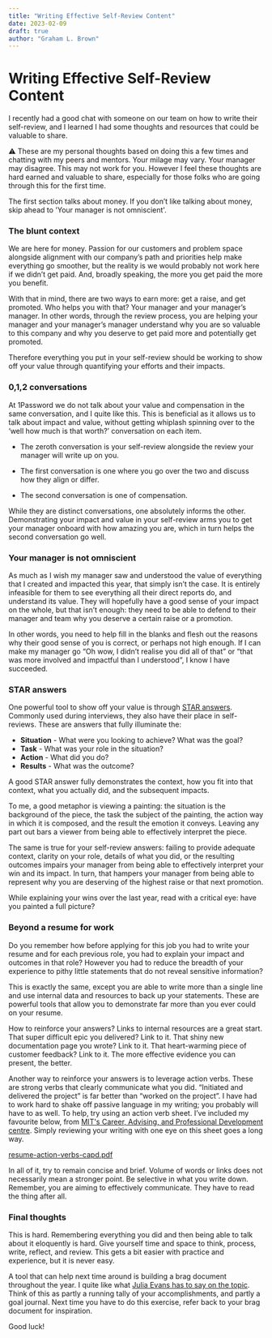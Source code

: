 ```yaml
---
title: "Writing Effective Self-Review Content"
date: 2023-02-09
draft: true
author: "Graham L. Brown"
---
```


# Writing Effective Self-Review Content

I recently had a good chat with someone on our team on how to write their self-review, and I learned I had some thoughts and resources that could be valuable to share. 

<aside>
⚠️ These are my personal thoughts based on doing this a few times and chatting with my peers and mentors. Your milage may vary. Your manager may disagree. This may not work for you. However I feel these thoughts are hard earned and valuable to share, especially for those folks who are going through this for the first time.

The first section talks about money. If you don’t like talking about money, skip ahead to 'Your manager is not omniscient'.

</aside>

### The blunt context

We are here for money. Passion for our customers and problem space alongside alignment with our company’s path and priorities help make everything go smoother, but the reality is we would probably not work here if we didn’t get paid. And, broadly speaking, the more you get paid the more you benefit.

With that in mind, there are two ways to earn more: get a raise, and get promoted. Who helps you with that? Your manager and your manager’s manager. In other words, through the review process, you are helping your manager and your manager’s manager understand why you are so valuable to this company and why you deserve to get paid more and potentially get promoted. 

Therefore everything you put in your self-review should be working to show off your value through quantifying your efforts and their impacts. 

### 0,1,2 conversations

At 1Password we do not talk about your value and compensation in the same conversation, and I quite like this. This is beneficial as it allows us to talk about impact and value, without getting whiplash spinning over to the ‘well how much is that worth?’ conversation on each item. 

 - The zeroth conversation is your self-review alongside the review your manager will write up on you. 

 - The first conversation is one where you go over the two and discuss how they align or differ.

 - The second conversation is one of compensation.

While they are distinct conversations, one absolutely informs the other. Demonstrating your impact and value in your self-review arms you to get your manager onboard with how amazing you are, which in turn helps the second conversation go well.

### Your manager is not omniscient

As much as I wish my manager saw and understood the value of everything that I created and impacted this year, that simply isn’t the case. It is entirely infeasible for them to see everything all their direct reports do, and understand its value. They will hopefully have a good sense of your impact on the whole, but that isn’t enough: they need to be able to defend to their manager and team why you deserve a certain raise or a promotion.

In other words, you need to help fill in the blanks and flesh out the reasons why their good sense of you is correct, or perhaps not high enough. If I can make my manager go “Oh wow, I didn’t realise you did all of that” or “that was more involved and impactful than I understood”, I know I have succeeded.

### STAR answers

One powerful tool to show off your value is through [STAR answers](https://en.wikipedia.org/wiki/Situation,_task,_action,_result). Commonly used during interviews, they also have their place in self-reviews. These are answers that fully illuminate the:

- **Situation** - What were you looking to achieve? What was the goal?
- **Task** - What was your role in the situation?
- **Action** - What did you do?
- **Results** - What was the outcome?

A good STAR answer fully demonstrates the context, how you fit into that context, what you actually did, and the subsequent impacts. 

To me, a good metaphor is viewing a painting: the situation is the background of the piece, the task the subject of the painting, the action way in which it is composed, and the result the emotion it conveys. Leaving any part out bars a viewer from being able to effectively interpret the piece. 

The same is true for your self-review answers: failing to provide adequate context, clarity on your role, details of what you did, or the resulting outcomes impairs your manager from being able to effectively interpret your win and its impact. In turn, that hampers your manager from being able to represent why you are deserving of the highest raise or that next promotion.

While explaining your wins over the last year, read with a critical eye: have you painted a full picture?

### Beyond a resume for work

Do you remember how before applying for this job you had to write your resume and for each previous role, you had to explain your impact and outcomes in that role? However you had to reduce the breadth of your experience to pithy little statements that do not reveal sensitive information?

This is exactly the same, except you are able to write more than a single line and use internal data and resources to back up your statements. These are powerful tools that allow you to demonstrate far more than you ever could on your resume. 

How to reinforce your answers? Links to internal resources are a great start. That super difficult epic you delivered? Link to it. That shiny new documentation page you wrote? Link to it. That heart-warming piece of customer feedback? Link to it. The more effective evidence you can present, the better. 

Another way to reinforce your answers is to leverage action verbs. These are strong verbs that clearly communicate what you did. “Initiated and delivered the project” is far better than “worked on the project”. I have had to work hard to shake off passive language in my writing; you probably will have to as well. To help, try using an action verb sheet. I’ve included my favourite below, from [MIT's Career, Advising, and Professional Development centre](https://capd.mit.edu/). Simply reviewing your writing with one eye on this sheet goes a long way. 

[resume-action-verbs-capd.pdf](./files/resume-action-verbs-capd.pdf)

In all of it, try to remain concise and brief. Volume of words or links does not necessarily mean a stronger point. Be selective in what you write down. Remember, you are aiming to effectively communicate. They have to read the thing after all.

### Final thoughts

This is hard. Remembering everything you did and then being able to talk about it eloquently is hard. Give yourself time and space to think, process, write, reflect, and review. This gets a bit easier with practice and experience, but it is never easy.

A tool that can help next time around is building a brag document throughout the year. I quite like what [Julia Evans has to say on the topic](https://jvns.ca/blog/brag-documents/). Think of this as partly a running tally of your accomplishments, and partly a goal journal. Next time you have to do this exercise, refer back to your brag document for inspiration. 

Good luck!
